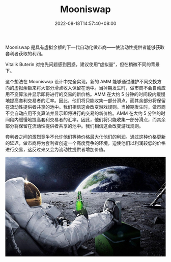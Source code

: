 ﻿---
title: "Mooniswap"
description: "Mooniswap 是具有虚拟余额的下一代自动化做市商——使流动性提供者能够获取套利者获取的利润。"
date: 2022-08-18T14:57:40+08:00
lastmod: 2022-08-18T14:57:40+08:00
draft: false
authors: ["Simon"]
featuredImage: "mooniswap.png"
tags: ["Exchanges","Mooniswap"]
categories: ["nfts"]
nfts: ["Exchanges"]
blockchain: "ETH"
website: "https://mooniswap.exchange/"
twitter: "https://twitter.com/mooniswap"
discord: ""
telegram: ""
github: "https://github.com/1inch/mooniswap"
youtube: ""
twitch: ""
facebook: ""
instagram: ""
reddit: ""
medium: ""
steam: ""
gitbook: ""
googleplay: ""
appstore: ""
status: "Live"
weight: 
lightgallery: true
toc: true
pinned: false
recommend: false
recommend1: false
---
Mooniswap 是具有虚拟余额的下一代自动化做市商——使流动性提供者能够获取套利者获取的利润。

Vitalik Buterin 对抢先问题感到困惑，建议使用“虚拟量”，但在稍微不同的背景下。

这个想法在 Mooniswap 设计中完全实现。新的 AMM 能够通过维护不同交换方向的虚拟余额来将大部分滑点收入保留在池中。当掉期发生时，做市商不会自动应用不变算法并显示即将进行的交易的新价格。AMM 在大约 5 分钟的时间段内缓慢地提高套利交易者的汇率。因此，他们将只能收集一部分滑点，而其余部分将保留在流动性提供者共享的池中。我们相信这会改变游戏规则。当掉期发生时，做市商不会自动应用不变算法并显示即将进行的交易的新价格。AMM 在大约 5 分钟的时间段内缓慢地提高套利交易者的汇率。因此，他们将只能收集一部分滑点，而其余部分将保留在流动性提供者共享的池中。我们相信这会改变游戏规则。

套利者之间的激烈竞争不允许他们等待价格最大化他们的利润。通过这种价格更新的延迟，做市商将为套利者创造一个高度竞争的环境，迫使他们以利润较低的价格进行交易，这反过来又会为流动性提供者增加价值。

![配图](0_Ed8gY1hbNjRoPl8K.jpg)